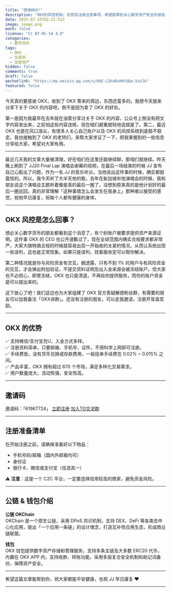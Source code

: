 ```yaml
---
title: "感谢OKX!"
description: "OKX的风控机制、优势及注册注意事项，希望能帮到关心数字资产安全的朋友。"
date: 2025-07-15T02:21:51Z
image: image.png
math: false
license: "CC BY-NC-SA 4.0"
categories:
  - 数字货币
tags:
  - OKX
  - 交易所
  - 加密资产
hidden: false
comments: true
draft: false
wechatlink: "https://mp.weixin.qq.com/s/HAE-L5kwRxHKtQQa-5aVJA"
featured: false
---
```


今天真的要感谢 OKX，收到了 OKX 寄来的周边，东西还蛮多的。我想今天就来分享下关于 OKX 的内容吧，倒不是因为拿了 OKX 的好处。

第一是因为我最早在去年就在油管分享过关于 OKX 的内容，公众号上倒没有把文字内容发出来，之前怕这些内容违规，现在咱们避重就轻地说就是了。第二，最近 OKX 也是在风口浪尖，有很多人关心自己账户以及 OKX 的风控系统到底稳不稳定。我也接触到了 OKX 的老师们，来帮大家求证了一下，把我掌握到的一些信息分享给大家，希望对大家有用。

---

最近几天我的文章大量被清理，好在咱们在这里还能继续聊，那咱们就继续。昨天晚上刷到了 JJ20 Final Lap 演唱会谢幕的视频，在最后一场结束的时候 JJ 宣布自己心脏出了问题，作为一名 JJ 的音乐听众，当他说出这件事的时候，确实都挺震惊的。所以，我今天听了大半天他的歌。去年在新加坡听他演唱会的时候，我和朋友说这个演唱会主题听着像是真的最后一圈了，没想到原来真的是他计划好的最后一圈巡回。真的非常理解「这种事情怎么会发生在我身上」那种难以接受的感觉，祝他早日康复，祝每个人都有健康的身体。

---

## OKX 风控是怎么回事？

想必关心数字货币的朋友都看到这个消息了，有个别账户被要求提供资产来源证明。这件事 OKX 的 CEO 也公开道歉过了，现在全球范围内确实合规要求都非常严，大家大搞特搞合规的时候就容易出现一开始收的太紧的情况，从而让系统出现一些误判，这也是正常现象。如果只是误判，找客服肯定可以帮你解决。

第二种情况就是你与风险资金有交互。据透露，只有不到 1% 的用户与有风险资金的交互，才会弹出附加验证，不提交资料证明及出入金来源会被冻结账户。但大家也不必担心，即使冻结，OKX 也只是清退，不再给你提供服务，而你的账户资金是可以提出来的。

这下放心了吧！我们这边也为大家组建了 OKX 官方答疑解惑粉丝群，有需要的朋友可以加我备注「OKX进群」。还没有注册的朋友，可以走我邀请，注册开盲盒奖励。

---

## OKX 的优势

✅ 支持微信/支付宝充U，入金方式多样。  
✅ 注册资料简单，只要邮箱、手机号、证件，不用科学上网即可注册。  
✅ 手续费低，没有货币兑换或存款费用，一般挂单手续费在 0.02% ~ 0.015% 之间。  
✅ 产品丰富，OKX 拥有超过 670 个市场，满足多样化交易需求。  
✅ 用户数量庞大，流动性强，安全性高。

---

## 邀请码

邀请码：「61967724」
[立即注册](https://ouxyi.me/ul/YbU25D?channelId=61967724)
[加入TG交流群](https://t.me/laosjigifts/5539/5540)

---

## 注册准备清单

在开始注册之前，请确保准备好以下物品：

- 手机号码/邮箱（国内外邮箱均可）
- 身份证
- 银行卡、微信或支付宝（任选其一）

⚠️ **注意**：这是一个 C2C 平台，一定要选择信用较高的商家，避免资金风险。

---

## 公链 & 钱包介绍

**公链 OKChain**  
OKChain 是一个原生公链，采用 DPoS 共识机制，支持 DEX、DeFi 等各类去中心化应用，提出「一个应用一条链」的设计理念，打造互补性应用生态，形成商业链联盟。

**钱包**  
OKX 钱包提供数字资产存储和管理服务，支持多条主链及大多数 ERC20 代币，内置在 OKX APP 内，支持收款、转账功能，采用多层复合安全机制和助记词备份，保障资产安全。

---

希望这篇文章能帮到你，祝大家都能平安健康，也祝 JJ 早日康复 ❤️

---
